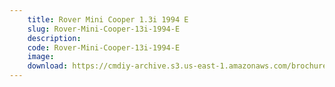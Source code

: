 ```yaml
---
    title: Rover Mini Cooper 1.3i 1994 E
    slug: Rover-Mini-Cooper-13i-1994-E
    description:
    code: Rover-Mini-Cooper-13i-1994-E
    image:
    download: https://cmdiy-archive.s3.us-east-1.amazonaws.com/brochures/documents/Rover+Mini+Cooper+1.3i+1994+E.pdf
---
```

<!-- Content of the page -->

##
        